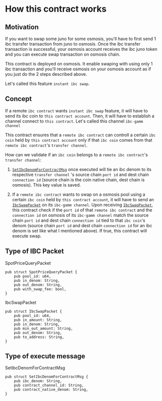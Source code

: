 # How this contract works

## Motivation
If you want to swap some juno for some osmosis, you'll have to first send 1 ibc transfer transaction from juno to osmosis. Once the ibc transfer transaction is successful, your osmosis account receives the ibc juno token and you can execute swap transaction on osmosis chain.

This contract is deployed on osmosis. It enable swaping with using only 1 ibc transaction and you'll receive osmosis on your osmosis account as if you just do the 2 steps described above.

Let's called this feature `instant ibc swap`.

## Concept

If a remote `ibc contract` wants `instant ibc swap` feature, it will have to send its ibc coin to `this contract account`. Then, it will have to establish a channel connect to `this contract`. Let's called this channel `ibc-gamm channel`

This contract ensures that a `remote ibc contract` can controll a certain `ibc coin` held by `this contract account` only if that `ibc coin` comes from that `remote ibc contract`'s `transfer channel`.

How can we validate if an `ibc coin` belongs to a `remote ibc contract`'s `transfer channel`:

1. [`SetIbcDenomForContractMsg`](https://github.com/notional-labs/gamm-bounty/blob/af61c1d62afcf045a167360c093320a79080696c/contracts/ibc-gamm-osmosis/src/msg.rs#L22) once executed will tie an ibc denom to its respective `transfer channel` 's source chain `port id` and dest chain `connection id` (source chain is the coin native chain, dest chain is osmosis). This key value is saved.

2. If a `remote ibc contract` wants to swap on a osmosis pool using a certain `ibc coin` held by `this contract account`, it will have to send an [`IbcSwapPacket`](https://github.com/notional-labs/gamm-bounty/blob/af61c1d62afcf045a167360c093320a79080696c/contracts/ibc-gamm-osmosis/src/msg.rs#L42) on its `ibc-gamm channel`. Upon receiving [`IbcSwapPacket`](https://github.com/notional-labs/gamm-bounty/blob/af61c1d62afcf045a167360c093320a79080696c/contracts/ibc-gamm-osmosis/src/msg.rs#L42), this contract check if the `port id` of that `remote ibc contract` and the `connection id` on osmosis of its `ibc-gamm channel` match the source chain `port id` and dest chain `connection id` tied to that `ibc coin`'s denom (source chain `port id` and dest chain `connection id` for an ibc denom is set like what I mentioned above). If true, this contract will execute swap.

## Type of IBC Packet
SpotPriceQueryPacket

```
pub struct SpotPriceQueryPacket {
    pub pool_id: u64,
    pub in_denom: String,
    pub out_denom: String,
    pub with_swap_fee: bool,
}
```

IbcSwapPacket

```
pub struct IbcSwapPacket {
    pub pool_id: u64,
    pub in_amount: String,
    pub in_denom: String, 
    pub min_out_amount: String,
    pub out_denom: String,
    pub to_address: String,
}
```

## Type of execute message

SetIbcDenomForContractMsg

```
pub struct SetIbcDenomForContractMsg {
    pub ibc_denom: String,    
    pub contract_channel_id: String,
    pub contract_native_denom: String,
}
```
